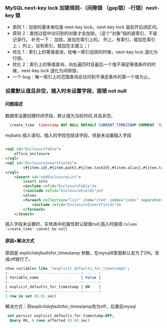 ### MySQL next-key lock 加锁规则-（间隙锁 （gap锁）-行锁）next-key 锁

- 原则 1：加锁的基本单位是 next-key lock。next-key lock 是前开后闭区间。
- 原则 2：查找过程中访问到的对象才会加锁。（这个“对象”指的是索引，不是 记录行。 补充一下： 加锁，是加在索引上的。 列上，有索引，就加在索引上； 列上，没有索引，就加在主键上；）
- 优化 1：索引上的等值查询，给唯一索引加锁的时候，next-key lock 退化为行锁。
- 优化 2：索引上的等值查询，向右遍历时且最后一个值不满足等值条件的时候，next-key lock 退化为间隙锁。
- 一个 bug：唯一索引上的范围查询会访问到不满足条件的第一个值为止。

### 设置默认值且非空，插入时未设置字段，报错 not null

#### 问题描述

数据库设置创建时间字段，默认值为当前时间,并且非空。

```sql
 `create_time` timestamp NOT NULL DEFAULT CURRENT_TIMESTAMP COMMENT '创建时间'
```

mybatis 插入语句，插入的字段包括该字段，但是未设置插入字段

```xml

<sql id="EnclosureTable">
    office_enclosure
</sql>
<sql id="EnclosureInsertFields">
        (#{item.id},#{item.path},#{item.taskId},#{item.alias},#{item.taskDescription},#{item.size},#{item.creatorName},#{item.md5},#{item.documentType},#{item.createTime,jdbcType=TIMESTAMP},#{item.updateTime,jdbcType=TIMESTAMP})
</sql>
    <insert id="addEnclosureList">
        insert into
        <include refid="EnclosureTable"/>
        (<include refid="EnclosureFields"/>)
        values
        <foreach collection="list" item="item" index="index" separator=",">
            <include refid="EnclosureInsertFields"/>
        </foreach>
    </insert>
```

插入字段未设置时，实体类中的属性默认赋值null,插入时报错  `Column 'create_time' cannot be null`

#### 原因+解决方式

原因是 explicit*defaults*for_timestamp 参数，在mysql8里面默认变为了ON。改成off就行了。

```sql
show variables like '%explicit_defaults_for_timestamp%';
+---------------------------------+-------+
| Variable_name                   | Value |
+---------------------------------+-------+
| explicit_defaults_for_timestamp | ON    |
+---------------------------------+-------+
1 row in set (0.01 sec)
```

解决方式：将explicit*defaults*for_timestamp改为off，后重启mysql

```sql
 set persist explicit_defaults_for_timestamp=OFF;
  Query OK, 0 rows affected (0.00 sec)
```

